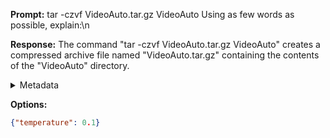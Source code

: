 **Prompt:**
tar -czvf VideoAuto.tar.gz  VideoAuto
 Using as few words as possible, explain:\n

**Response:**
The command "tar -czvf VideoAuto.tar.gz VideoAuto" creates a compressed archive file named "VideoAuto.tar.gz" containing the contents of the "VideoAuto" directory.

<details><summary>Metadata</summary>

- Duration: 2234 ms
- Datetime: 2023-09-05T17:32:11.694113
- Model: gpt-3.5-turbo-0613

</details>

**Options:**
```json
{"temperature": 0.1}
```


